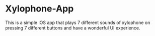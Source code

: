 # Xylophone-App
This is a simple iOS app that plays 7 different sounds of xylophone on pressing 7 different buttons and have a wonderful UI experience.
